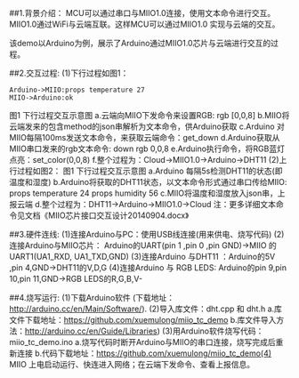 ##1.背景介绍：
MCU可以通过串口与MIIO1.0连接，使用文本命令进行交互。MIIO1.0通过WiFi与云端互联。这样MCU可以通过MIIO1.0 实现与云端的交互。

该demo以Arduino为例，展示了Arduino通过MIIO1.0芯片与云端进行交互的过程。

##2.交互过程:
(1)下行过程如图1：
```seq
Arduino->MIIO:props temperature 27
MIIO->Arduino:ok
```
图1 下行过程交互示意图
   a.云端向MIIO下发命令来设置RGB: rgb  [0,0,8]
   b.MIIO将云端发来的包含method的json串解析为文本命令，供Arduino获取
   c.Arduino 对MIIO每隔100ms发送文本命令，来获取云端命令：get_down 
   d.Arduino获取从MIIO串口发来的rgb文本命令: down rgb 0,0,8
   e.Arduino执行命令，将RGB蓝灯点亮：set_color(0,0,8)
   f.整个过程为：Cloud->MIIO1.0->Arduino->DHT11
(2)上行过程如图2：
图1 下行过程交互示意图
   a.Arduino 每隔5s检测DHT11的状态(即温度和湿度) 
   b.Arduino将获取的DHT11状态，以文本命令形式通过串口传给MIIO:
     props temperature 24      props humidity 56
   c.MIIO将温度和湿度放入json串，上报云端
   d.整个过程为：DHT11->Arduino->MIIO1.0->Cloud
注：更多详细文本命令见文档《MIIO芯片接口交互设计20140904.docx》

##3.硬件连线:
(1)连接Arduino与PC：使用USB线连接(用来供电、烧写代码)
(2)连接Arduino与MIIO芯片： Arduino的UART(pin 1 ,pin 0 ,pin GND)->MIIO 的UART1(UA1_RXD, UA1_TXD,GND)
(3)连接Arduino 与DHT11 ：Arduino的5V ,pin 4,GND->DHT11的V,D,G
(4)连接Arduino 与 RGB LEDS: Arduino的pin 9,pin 10,pin 11,GND->RGB LEDS的R,G,B,V-

##4.烧写运行:
(1)下载Arduino软件 (下载地址：http://arduino.cc/en/Main/Software/).
(2)导入库文件：dht.cpp 和 dht.h 
    a.库文件下载地址：https://github.com/xuemulong/miio_tc_demo
    b.库文件导入方法：http://arduino.cc/en/Guide/Libraries)
(3)用Arduino软件烧写代码：miio_tc_demo.ino
a.烧写代码时断开Arduino与MIIO的串口连接，烧写完成后重新连接
    b.代码下载地址：https://github.com/xuemulong/miio_tc_demo(4) MIIO 上电启动运行、快连进入网络；在云端下发命令、查看上报信息。
